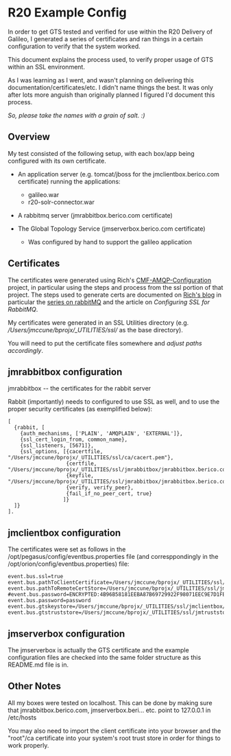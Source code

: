 R20 Example Config
==================

In order to get GTS tested and verified for use within the 
R20 Delivery of Galileo, I  generated a series of 
certificates and ran things in a certain 
configuration to verify that the system worked.

This document explains the process used, to verify proper usage
of GTS within an SSL environment.

As I was learning as I went, and wasn't planning on delivering
this documentation/certificates/etc. 
I didn't name things the best. It was only after lots more
anguish than originally planned I figured I'd document
this process.


*So, please take the names with a grain of salt. :)*

Overview
----------------------------

My test consisted of the following setup, with each box/app being 
configured with its own certificate.

* An application server  (e.g. tomcat/jboss for the jmclientbox.berico.com certificate) running the applications:
  * galileo.war
  * r20-solr-connector.war

* A rabbitmq server  (jmrabbitbox.berico.com certificate)

* The Global Topology Service  (jmserverbox.berico.com certificate)
  * Was configured by hand to support the galileo application



Certificates
----------------------------

The certificates were generated using Rich's 
[CMF-AMQP-Configuration](https://github.com/Berico-Technologies/CMF-AMQP-Configuration) project,
in particular using the steps and process from the ssl portion of 
that project.  The steps used to generate certs are documented
on [Rich's blog](http://www.gettingcirrius.com/)
in particular the [series on  rabbitMQ](http://www.gettingcirrius.com/2013/01/rabbitmq-configuration-and-management.html)
and the article on *Configuring SSL for RabbitMQ*.



My certificates were generated in an SSL Utilities directory (e.g.
_/Users/jmccune/bprojx/\_UTILITIES/ssl/_ as the base directory).

You will need to put the certificate files somewhere and _adjust paths accordingly_.





jmrabbitbox configuration
----------------------------

jmrabbitbox -- the certificates for the rabbit server

Rabbit (importantly) needs to configured to use SSL as well, and
to use the proper security certificates (as exemplified below):

    [
      {rabbit, [
        {auth_mechanisms, ['PLAIN', 'AMQPLAIN', 'EXTERNAL']},
        {ssl_cert_login_from, common_name},
        {ssl_listeners, [5671]},
        {ssl_options, [{cacertfile, "/Users/jmccune/bprojx/_UTILITIES/ssl/ca/cacert.pem"},
                       {certfile, "/Users/jmccune/bprojx/_UTILITIES/ssl/jmrabbitbox/jmrabbitbox.berico.com.cert.pem"},
                       {keyfile, "/Users/jmccune/bprojx/_UTILITIES/ssl/jmrabbitbox/jmrabbitbox.berico.com.key.pem"},
                       {verify, verify_peer},
                       {fail_if_no_peer_cert, true}
                      ]}
      ]}
    ].

jmclientbox configuration
----------------------------

The certificates were set as follows
in the /opt/pegasus/config/eventbus.properties file 
(and corresppondingly in the /opt/orion/config/eventbus.properties) file:

    event.bus.ssl=true
    event.bus.pathToClientCertificate=/Users/jmccune/bprojx/_UTILITIES/ssl/jmclientbox/jmclientbox.berico.com.keycert.p12
    event.bus.pathToRemoteCertStore=/Users/jmccune/bprojx/_UTILITIES/ssl/jmclientbox/jmclientbox.jks
    #event.bus.password=ENCRYPTED:4B96B58181EEBA87B69729922F98071EEC9E7D1FBC0D89D8EB2D
    event.bus.password=password
    event.bus.gtskeystore=/Users/jmccune/bprojx/_UTILITIES/ssl/jmclientbox/jmclientbox.jks
    event.bus.gtstruststore=/Users/jmccune/bprojx/_UTILITIES/ssl/jmtruststore.jks

jmserverbox configuration
----------------------------

The jmserverbox is actually the GTS certificate and the 
example configuration files are checked into the same folder
structure as this README.md file is in.


Other Notes
---------------------------
All my boxes were tested on localhost.  This can be done 
by making sure that jmrabbitbox.berico.com, jmserverbox.beri... etc.
point to 127.0.0.1 in /etc/hosts

You may also need to import the client certificate into your browser
and the "root"/ca certificate into your system's root trust store in 
order for things to work properly.


